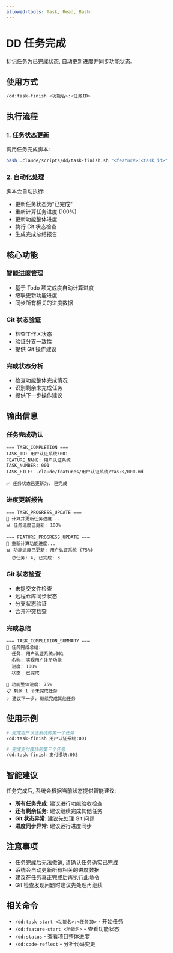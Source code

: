 ```yaml
---
allowed-tools: Task, Read, Bash
---
```


# DD 任务完成

标记任务为已完成状态, 自动更新进度并同步功能状态.

## 使用方式

```bash
/dd:task-finish <功能名>:<任务ID>
```

## 执行流程

### 1. 任务状态更新

调用任务完成脚本:

```bash
bash .claude/scripts/dd/task-finish.sh "<feature>:<task_id>"
```

### 2. 自动化处理

脚本会自动执行:

- 更新任务状态为"已完成"
- 重新计算任务进度 (100%)
- 更新功能整体进度
- 执行 Git 状态检查
- 生成完成总结报告

## 核心功能

### 智能进度管理

- 基于 Todo 项完成度自动计算进度
- 级联更新功能进度
- 同步所有相关的进度数据

### Git 状态验证

- 检查工作区状态
- 验证分支一致性
- 提供 Git 操作建议

### 完成状态分析

- 检查功能整体完成情况
- 识别剩余未完成任务
- 提供下一步操作建议

## 输出信息

### 任务完成确认

```
=== TASK_COMPLETION ===
TASK_ID: 用户认证系统:001
FEATURE_NAME: 用户认证系统
TASK_NUMBER: 001
TASK_FILE: .claude/features/用户认证系统/tasks/001.md

✅ 任务状态已更新为: 已完成
```

### 进度更新报告

```
=== TASK_PROGRESS_UPDATE ===
🔄 计算并更新任务进度...
📊 任务进度已更新: 100%

=== FEATURE_PROGRESS_UPDATE ===
🔄 重新计算功能进度...
📊 功能进度已更新: 用户认证系统 (75%)
  总任务: 4, 已完成: 3
```

### Git 状态检查

- 未提交文件检查
- 远程仓库同步状态
- 分支状态验证
- 合并冲突检查

### 完成总结

```
=== TASK_COMPLETION_SUMMARY ===
📝 任务完成总结:
  任务: 用户认证系统:001
  名称: 实现用户注册功能
  进度: 100%
  状态: 已完成

🎯 功能整体进度: 75%
📋 剩余 1 个未完成任务
💡 建议下一步: 继续完成其他任务
```

## 使用示例

```bash
# 完成用户认证系统的第一个任务
/dd:task-finish 用户认证系统:001

# 完成支付模块的第三个任务
/dd:task-finish 支付模块:003
```

## 智能建议

任务完成后, 系统会根据当前状态提供智能建议:

- **所有任务完成**: 建议进行功能验收检查
- **还有剩余任务**: 建议继续完成其他任务
- **Git 状态异常**: 建议先处理 Git 问题
- **进度同步异常**: 建议运行进度同步

## 注意事项

- 任务完成后无法撤销, 请确认任务确实已完成
- 系统会自动更新所有相关的进度数据
- 建议在任务真正完成后再执行此命令
- Git 检查发现问题时建议先处理再继续

## 相关命令

- `/dd:task-start <功能名>:<任务ID>` - 开始任务
- `/dd:feature-start <功能名>` - 查看功能状态
- `/dd:status` - 查看项目整体进度
- `/dd:code-reflect` - 分析代码变更
